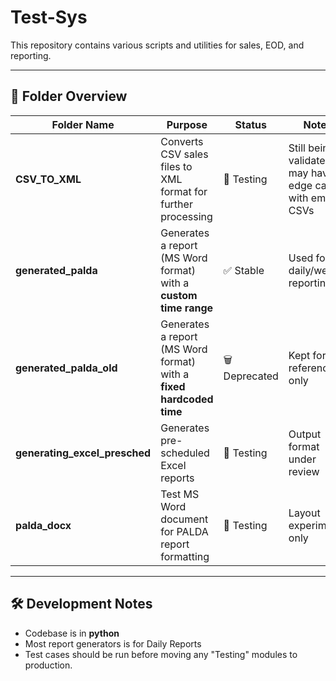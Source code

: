 # Test-Sys

This repository contains various scripts and utilities for sales, EOD, and reporting.

---

## 📂 Folder Overview

| Folder Name               | Purpose                                                                 | Status        | Notes |
|---------------------------|-------------------------------------------------------------------------|--------------|-------|
| **CSV_TO_XML**            | Converts CSV sales files to XML format for further processing           | 🧪 Testing    | Still being validated; may have edge cases with empty CSVs |
| **generated_palda**       | Generates a report (MS Word format) with a **custom time range**         | ✅ Stable     | Used for daily/weekly reporting |
| **generated_palda_old**   | Generates a report (MS Word format) with a **fixed hardcoded time**      | 🗑 Deprecated | Kept for reference only |
| **generating_excel_presched** | Generates pre-scheduled Excel reports                                | 🧪 Testing    | Output format under review |
| **palda_docx**            | Test MS Word document for PALDA report formatting                       | 🧪 Testing    | Layout experiments only |

---

## 🛠 Development Notes
- Codebase is in **python**
- Most report generators is for Daily Reports
- Test cases should be run before moving any "Testing" modules to production.
